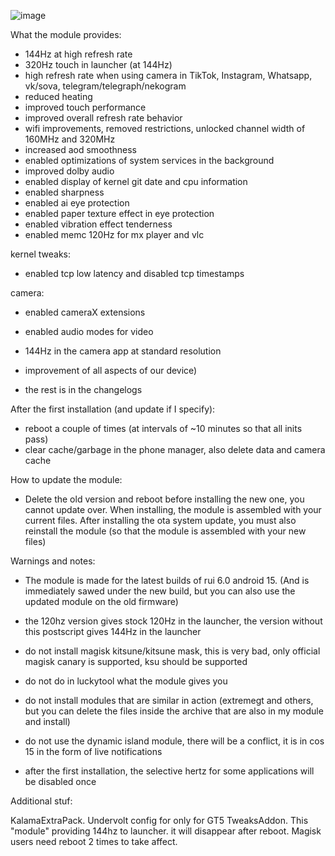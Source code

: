 ![image](https://github.com/user-attachments/assets/a2dff4da-02db-44a1-9c34-e4585ac3e527)

What the module provides:

- 144Hz at high refresh rate
- 320Hz touch in launcher (at 144Hz)
- high refresh rate when using camera in TikTok, Instagram, Whatsapp, vk/sova, telegram/telegraph/nekogram
- reduced heating
- improved touch performance
- improved overall refresh rate behavior
- wifi improvements, removed restrictions, unlocked channel width of 160MHz and 320MHz
- increased aod smoothness
- enabled optimizations of system services in the background
- improved dolby audio
- enabled display of kernel git date and cpu information
- enabled sharpness
- enabled ai eye protection
- enabled paper texture effect in eye protection
- enabled vibration effect tenderness
- enabled memc 120Hz for mx player and vlc

kernel tweaks:
- enabled tcp low latency and disabled tcp timestamps

camera:
- enabled cameraX extensions
- enabled audio modes for video
- 144Hz in the camera app at standard resolution

- improvement of all aspects of our device)
- the rest is in the changelogs

After the first installation (and update if I specify):

- reboot a couple of times (at intervals of ~10 minutes so that all inits pass)
- clear cache/garbage in the phone manager, also delete data and camera cache

How to update the module:

- Delete the old version and reboot before installing the new one, you cannot update over. When installing, the module is assembled with your current files. After installing the ota system update, you must also reinstall the module (so that the module is assembled with your new files)

Warnings and notes:

- The module is made for the latest builds of rui 6.0 android 15. (And is immediately sawed under the new build, but you can also use the updated module on the old firmware)

- the 120hz version gives stock 120Hz in the launcher, the version without this postscript gives 144Hz in the launcher

- do not install magisk kitsune/kitsune mask, this is very bad, only official magisk canary is supported, ksu should be supported

- do not do in luckytool what the module gives you

- do not install modules that are similar in action (extremegt and others, but you can delete the files inside the archive that are also in my module and install)

- do not use the dynamic island module, there will be a conflict, it is in cos 15 in the form of live notifications

- after the first installation, the selective hertz for some applications will be disabled once

Additional stuf:

KalamaExtraPack. Undervolt config for only for GT5
TweaksAddon. This "module" providing 144hz to launcher. it will disappear after reboot. Magisk users need reboot 2 times to take affect.
 
